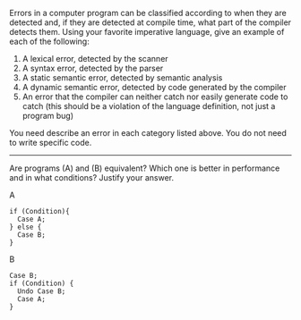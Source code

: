 Errors in a computer program can be classified according to when they are detected and, if they are detected at compile time, what part of the compiler detects them. Using your favorite imperative language, give an example of each of the following:

1. A lexical error, detected by the scanner
2. A syntax error, detected by the parser
3. A static semantic error, detected by semantic analysis
4. A dynamic semantic error, detected by code generated by the compiler
5. An error that the compiler can neither catch nor easily generate code to catch (this should be a violation of the language definition, not just a program bug)


You need describe an error in each category listed above. You do not need to write specific code.

---
Are programs (A) and (B) equivalent? Which one is better in performance and in what conditions? Justify your answer.

A

	if (Condition){
	  Case A;
	} else {
	  Case B;
	}
B

	Case B;
	if (Condition) {
	  Undo Case B;
	  Case A;
	}